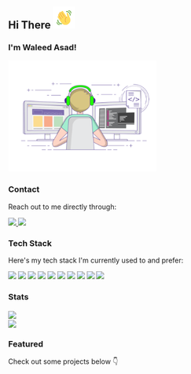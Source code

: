 

<h2> Hi There
    <img src="https://github.com/WaleedAsadullah/WaleedAsadullah/blob/main/wave.gif" 
         alt="Waving hand animated gif"
         height="45"
         width="45" />
  </h2><h3> I'm Waleed Asad!
</h3>
<div >
 <img src="https://github.com/WaleedAsadullah/WaleedAsadullah/blob/main/coding.gif" width="60%"  loop=infinite></div>


### Contact

Reach out to me directly through:

<a href="waleedasad27@gmail.com" target="_blank">
    <img src="https://img.shields.io/badge/Gmail-D14836?style=for-the-badge&logo=gmail&logoColor=white" />
</a>
<a href="https://www.linkedin.com/in/WaleedAsadullah/" target="_blank">
    <img src="https://img.shields.io/badge/LinkedIn-0077B5?style=for-the-badge&logo=linkedin&logoColor=white" />
</a>

### Tech Stack

Here's my tech stack I'm currently used to and prefer:

<div>
  <img src="https://img.shields.io/badge/Python-3776AB?style=for-the-badge&logo=python&logoColor=yellow" />
  <img src="https://img.shields.io/badge/HTML5-E34F26?style=for-the-badge&logo=html5&logoColor=white" />
  <img src="https://img.shields.io/badge/CSS3-1572B6?style=for-the-badge&logo=css3&logoColor=white" />
  <img src="https://img.shields.io/badge/Bootstrap-563D7C?style=for-the-badge&logo=bootstrap&logoColor=white" />
  <img src="https://img.shields.io/badge/PHP-777BB4?style=for-the-badge&logo=php&logoColor=white" />
  <img src="https://img.shields.io/badge/MySQL-00000F?style=for-the-badge&logo=mysql&logoColor=white" />
  <img src="https://img.shields.io/badge/Dart-0175C2?style=for-the-badge&logo=dart&logoColor=white" />
  <img src="https://img.shields.io/badge/Flutter-02569B?style=for-the-badge&logo=flutter&logoColor=white" />
  <img src="https://img.shields.io/badge/Keras-02569B?style=for-the-badge&logo=keras&logoColor=white" />
  <img src="https://img.shields.io/badge/Tensorflow-02569B?style=for-the-badge&logo=tensorflow&logoColor=white" />
<div>
 
### Stats

<img align="center" src="https://github-readme-stats.vercel.app/api?username=WaleedAsadullah&theme=nord&hide=stars" />
<br>
<img align="center" src="https://github-readme-stats.vercel.app/api/top-langs/?username=WaleedAsadullah&layout=compact&theme=nord" />

 ### Featured
 
Check out some projects below 👇
<!--
**WaleedAsadullah/WaleedAsadullah** is a ✨ _special_ ✨ repository because its `README.md` (this file) appears on your GitHub profile.

Here are some ideas to get you started:

- 🔭 I’m currently working on ...
- 🌱 I’m currently learning ...
- 👯 I’m looking to collaborate on ...
- 🤔 I’m looking for help with ...
- 💬 Ask me about ...
- 📫 How to reach me: ...
- 😄 Pronouns: ...
- ⚡ Fun fact: ...
-->



